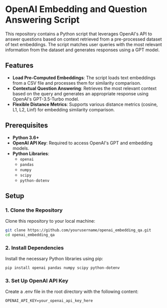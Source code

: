 # OpenAI Embedding and Question Answering Script

This repository contains a Python script that leverages OpenAI's API to answer questions based on context retrieved from a pre-processed dataset of text embeddings. The script matches user queries with the most relevant information from the dataset and generates responses using a GPT model.

## Features

- **Load Pre-Computed Embeddings**: The script loads text embeddings from a CSV file and processes them for similarity comparison.
- **Contextual Question Answering**: Retrieves the most relevant context based on the query and generates an appropriate response using OpenAI's GPT-3.5-Turbo model.
- **Flexible Distance Metrics**: Supports various distance metrics (cosine, L1, L2, Linf) for embedding similarity comparison.

## Prerequisites

- **Python 3.6+**
- **OpenAI API Key**: Required to access OpenAI's GPT and embedding models.
- **Python Libraries**:
  - `openai`
  - `pandas`
  - `numpy`
  - `scipy`
  - `python-dotenv`

## Setup

### 1. Clone the Repository

Clone this repository to your local machine:

```sh
git clone https://github.com/yourusername/openai_embedding_qa.git
cd openai_embedding_qa
```
### 2. Install Dependencies
Install the necessary Python libraries using pip:

```sh
pip install openai pandas numpy scipy python-dotenv
```
### 3. Set Up OpenAI API Key
Create a .env file in the root directory with the following content:

```plaintext
OPENAI_API_KEY=your_openai_api_key_here
```
